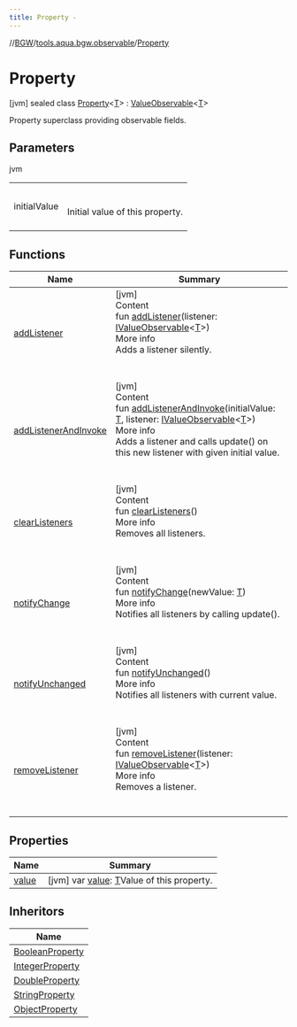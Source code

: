 ```yaml
---
title: Property -
---
```

//[BGW](../../../index.md)/[tools.aqua.bgw.observable](../index.md)/[Property](index.md)



# Property  
 [jvm] sealed class [Property](index.md)<[T](index.md)> : [ValueObservable](../-value-observable/index.md)<[T](index.md)> 

Property superclass providing observable fields.

   


## Parameters  
  
jvm  
  
| | |
|---|---|
| <a name="tools.aqua.bgw.observable/Property///PointingToDeclaration/"></a>initialValue| <a name="tools.aqua.bgw.observable/Property///PointingToDeclaration/"></a><br><br>Initial value of this property.<br><br>|
  


## Functions  
  
|  Name |  Summary | 
|---|---|
| <a name="tools.aqua.bgw.observable/ValueObservable/addListener/#tools.aqua.bgw.observable.IValueObservable[TypeParam(bounds=[kotlin.Any?])]/PointingToDeclaration/"></a>[addListener](../-value-observable/add-listener.md)| <a name="tools.aqua.bgw.observable/ValueObservable/addListener/#tools.aqua.bgw.observable.IValueObservable[TypeParam(bounds=[kotlin.Any?])]/PointingToDeclaration/"></a>[jvm]  <br>Content  <br>fun [addListener](../-value-observable/add-listener.md)(listener: [IValueObservable](../-i-value-observable/index.md)<[T](index.md)>)  <br>More info  <br>Adds a listener silently.  <br><br><br>|
| <a name="tools.aqua.bgw.observable/ValueObservable/addListenerAndInvoke/#TypeParam(bounds=[kotlin.Any?])#tools.aqua.bgw.observable.IValueObservable[TypeParam(bounds=[kotlin.Any?])]/PointingToDeclaration/"></a>[addListenerAndInvoke](../-value-observable/add-listener-and-invoke.md)| <a name="tools.aqua.bgw.observable/ValueObservable/addListenerAndInvoke/#TypeParam(bounds=[kotlin.Any?])#tools.aqua.bgw.observable.IValueObservable[TypeParam(bounds=[kotlin.Any?])]/PointingToDeclaration/"></a>[jvm]  <br>Content  <br>fun [addListenerAndInvoke](../-value-observable/add-listener-and-invoke.md)(initialValue: [T](index.md), listener: [IValueObservable](../-i-value-observable/index.md)<[T](index.md)>)  <br>More info  <br>Adds a listener and calls update() on this new listener with given initial value.  <br><br><br>|
| <a name="tools.aqua.bgw.observable/ValueObservable/clearListeners/#/PointingToDeclaration/"></a>[clearListeners](../-value-observable/clear-listeners.md)| <a name="tools.aqua.bgw.observable/ValueObservable/clearListeners/#/PointingToDeclaration/"></a>[jvm]  <br>Content  <br>fun [clearListeners](../-value-observable/clear-listeners.md)()  <br>More info  <br>Removes all listeners.  <br><br><br>|
| <a name="tools.aqua.bgw.observable/ValueObservable/notifyChange/#TypeParam(bounds=[kotlin.Any?])/PointingToDeclaration/"></a>[notifyChange](../-value-observable/notify-change.md)| <a name="tools.aqua.bgw.observable/ValueObservable/notifyChange/#TypeParam(bounds=[kotlin.Any?])/PointingToDeclaration/"></a>[jvm]  <br>Content  <br>fun [notifyChange](../-value-observable/notify-change.md)(newValue: [T](index.md))  <br>More info  <br>Notifies all listeners by calling update().  <br><br><br>|
| <a name="tools.aqua.bgw.observable/Property/notifyUnchanged/#/PointingToDeclaration/"></a>[notifyUnchanged](notify-unchanged.md)| <a name="tools.aqua.bgw.observable/Property/notifyUnchanged/#/PointingToDeclaration/"></a>[jvm]  <br>Content  <br>fun [notifyUnchanged](notify-unchanged.md)()  <br>More info  <br>Notifies all listeners with current value.  <br><br><br>|
| <a name="tools.aqua.bgw.observable/ValueObservable/removeListener/#tools.aqua.bgw.observable.IValueObservable[TypeParam(bounds=[kotlin.Any?])]/PointingToDeclaration/"></a>[removeListener](../-value-observable/remove-listener.md)| <a name="tools.aqua.bgw.observable/ValueObservable/removeListener/#tools.aqua.bgw.observable.IValueObservable[TypeParam(bounds=[kotlin.Any?])]/PointingToDeclaration/"></a>[jvm]  <br>Content  <br>fun [removeListener](../-value-observable/remove-listener.md)(listener: [IValueObservable](../-i-value-observable/index.md)<[T](index.md)>)  <br>More info  <br>Removes a listener.  <br><br><br>|


## Properties  
  
|  Name |  Summary | 
|---|---|
| <a name="tools.aqua.bgw.observable/Property/value/#/PointingToDeclaration/"></a>[value](value.md)| <a name="tools.aqua.bgw.observable/Property/value/#/PointingToDeclaration/"></a> [jvm] var [value](value.md): [T](index.md)Value of this property.   <br>|


## Inheritors  
  
|  Name | 
|---|
| <a name="tools.aqua.bgw.observable/BooleanProperty///PointingToDeclaration/"></a>[BooleanProperty](../-boolean-property/index.md)|
| <a name="tools.aqua.bgw.observable/IntegerProperty///PointingToDeclaration/"></a>[IntegerProperty](../-integer-property/index.md)|
| <a name="tools.aqua.bgw.observable/DoubleProperty///PointingToDeclaration/"></a>[DoubleProperty](../-double-property/index.md)|
| <a name="tools.aqua.bgw.observable/StringProperty///PointingToDeclaration/"></a>[StringProperty](../-string-property/index.md)|
| <a name="tools.aqua.bgw.observable/ObjectProperty///PointingToDeclaration/"></a>[ObjectProperty](../-object-property/index.md)|

